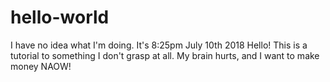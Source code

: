 # hello-world
I have no idea what I'm doing. It's 8:25pm July 10th 2018
Hello! This is a tutorial to something I don't grasp at all. My brain hurts, and I want to make money NAOW!
